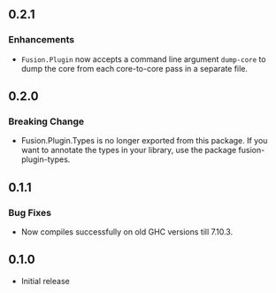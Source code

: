 ## 0.2.1

### Enhancements

- `Fusion.Plugin` now accepts a command line argument `dump-core` to
  dump the core from each core-to-core pass in a separate file.

## 0.2.0

### Breaking Change
- Fusion.Plugin.Types is no longer exported from this package. If you
  want to annotate the types in your library, use the package
  fusion-plugin-types.

## 0.1.1

### Bug Fixes

- Now compiles successfully on old GHC versions till 7.10.3.

## 0.1.0

* Initial release
